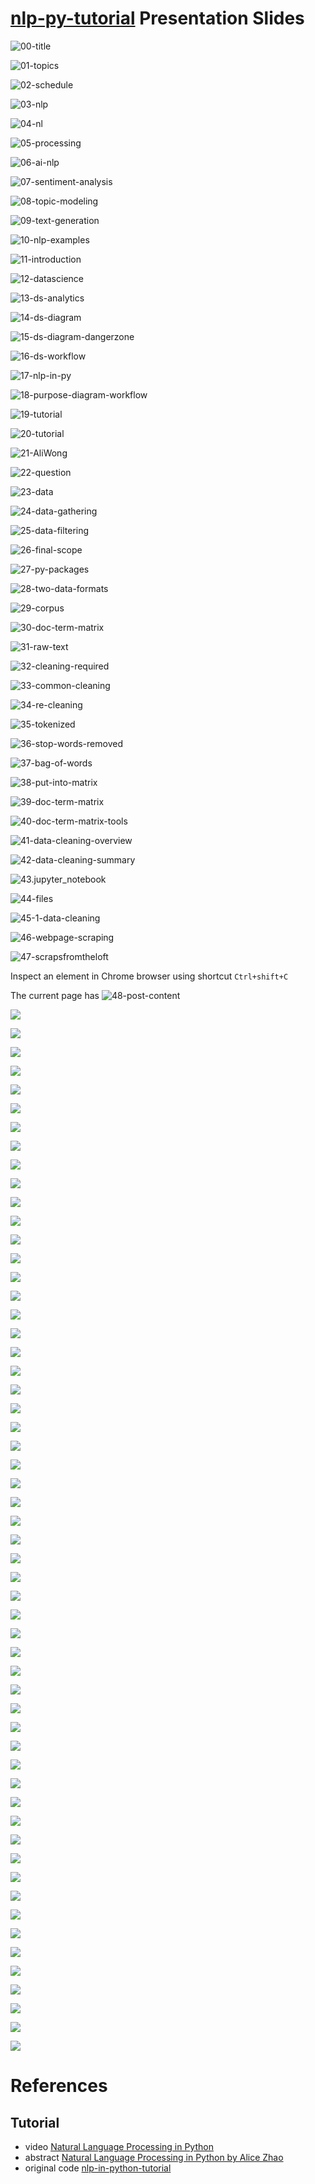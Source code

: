# [nlp-py-tutorial](https://github.com/c-w-m/nlp-py-tutorial) Presentation Slides

![00-title](img/00-title.png)

![01-topics](img/01-topics.png)

![02-schedule](img/02-schedule.png)

![03-nlp](img/03-nlp.png)

![04-nl](img/04-nl.png)

![05-processing](img/05-processing.png)

![06-ai-nlp](img/06-ai-nlp.png)

![07-sentiment-analysis](img/07-sentiment-analysis.png)

![08-topic-modeling](img/08-topic-modeling.png)

![09-text-generation](img/09-text-generation.png)

![10-nlp-examples](img/10-nlp-examples.png)

![11-introduction](img/11-introduction.png)

![12-datascience](img/12-datascience.png)

![13-ds-analytics](img/13-ds-analytics.png)

![14-ds-diagram](img/14-ds-diagram.png)

![15-ds-diagram-dangerzone](img/15-ds-diagram-dangerzone.png)

![16-ds-workflow](img/16-ds-workflow.png)

![17-nlp-in-py](img/17-nlp-in-py.png)

![18-purpose-diagram-workflow](img/18-purpose-diagram-workflow.png)

![19-tutorial](img/19-tutorial.png)

![20-tutorial](img/20-tutorial.png)

![21-AliWong](img/21-AliWong.png)

![22-question](img/22-question.png)

![23-data](img/23-data.png)

![24-data-gathering](img/24-data-gathering.png)

![25-data-filtering](img/25-data-filtering.png)

![26-final-scope](img/26-final-scope.png)

![27-py-packages](img/27-py-packages.png)

![28-two-data-formats](img/28-two-data-formats.png)

![29-corpus](img/29-corpus.png)

![30-doc-term-matrix](img/30-doc-term-matrix.png)

![31-raw-text](img/31-raw-text.png)

![32-cleaning-required](img/32-cleaning-required.png)

![33-common-cleaning](img/33-common-cleaning.png)

![34-re-cleaning](img/34-re-cleaning.png)

![35-tokenized](img/35-tokenized.png)

![36-stop-words-removed](img/36-stop-words-removed.png)

![37-bag-of-words](img/37-bag-of-words.png)

![38-put-into-matrix](img/38-put-into-matrix.png)

![39-doc-term-matrix](img/39-doc-term-matrix.png)

![40-doc-term-matrix-tools](img/40-doc-term-matrix-tools.png)

![41-data-cleaning-overview](img/41-data-cleaning-overview.png)

![42-data-cleaning-summary](img/42-data-cleaning-summary.png)

![43.jupyter_notebook](img/43.jupyter_notebook.png)

![44-files](img/44-files.png)

![45-1-data-cleaning](img/45-1-data-cleaning.png)

![46-webpage-scraping](img/46-webpage-scraping.png)

![47-scrapsfromtheloft](img/47-scrapsfromtheloft.png)

Inspect an element in Chrome browser using shortcut `Ctrl+shift+C`

The current page has 
![48-post-content](img/48-post-content.png)

![](img/49-done-cleaning.png)

![](img/50-EDA-basics.png)

![](img/51-eda-ways-to-explore.png)

![](img/52-eda-data.png)

![](img/53-eda-aggregate.png)

![](img/54-eda-visualize.png)

![](img/55-eda-insights.png)

![](img/56-eda-four-steps.png)

![](img/57-eda-tools.png)

![](img/58-eda-summary.png)

![](img/59-2-eda-notebook.png)

![](img/60-eda-done.png)

![](img/61-nlp-techniques.png)

![](img/62-nlp-analysis-examples.png)

![](img/63-nlp-sentiment-analysis.png)

![](img/64-nlp-sentiment-tools.png)

![](img/65.png)

![](img/66.png)

![](img/67.png)

![](img/68.png)

![](img/69.png)

![](img/70.png)

![](img/71.png)

![](img/72.png)

![](img/73.png)

![](img/74.png)

![](img/75.png)

![](img/76.png)

![](img/77.png)

![](img/78.png)

![](img/79.png)

![](img/80.png)

![](img/81.png)

![](img/82.png)

![](img/83.png)

![](img/84.png)

![](img/85.png)

![](img/86.png)

![](img/87.png)

![](img/88.png)

![](img/89.png)

![](img/90.png)

![](img/91.png)

![](img/92.png)

![](img/93.png)

![](img/94.png)

![](img/95.png)

![](img/96.png)

![](img/97.png)

![](img/98.png)

![](img/99.png)

![](img/100.png)

![](img/101.png)

![](img/102.png)

![](img/103.png)

![](img/104.png)


# References
## Tutorial
* video [Natural Language Processing in Python](https://www.youtube.com/watch?v=xvqsFTUsOmc)
* abstract [Natural Language Processing in Python by Alice Zhao](https://www.pyohio.org/2018/schedule/presentation/38/)
* original code [nlp-in-python-tutorial](https://github.com/adashofdata/nlp-in-python-tutorial)

